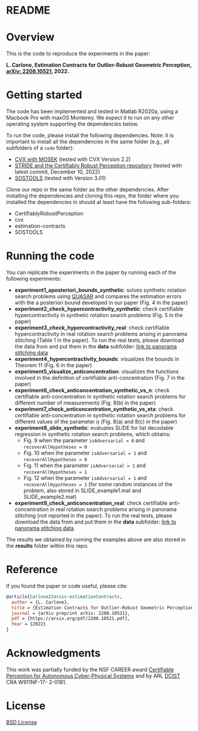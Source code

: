 # README

# Overview

This is the code to reproduce the experiments in the paper: 

**L. Carlone, Estimation Contracts for Outlier-Robust Geometric Perception, [arXiv: 2208.10521](https://arxiv.org/pdf/2208.10521.pdf), 2022.**

# Getting started

The code has been implemented and tested in Matlab R2020a, using a Macbook Pro with maxOS Monterey. We expect it to run on any other operating system supporting the dependencies below.

To run the code, please install the following dependencies. Note: it is important to install all the dependencies in the same folder (e.g., all subfolders of a ``code`` folder):
- [CVX with MOSEK](http://cvxr.com/cvx/doc/mosek.html) (tested with CVX Version 2.2)
- [STRIDE and the Certifiably Robust Perception repository](https://github.com/MIT-SPARK/CertifiablyRobustPerception/) (tested with latest commit, December 10, 2022)
- [SOSTOOLS](https://github.com/oxfordcontrol/SOSTOOLS) (tested with Version 3.01)

Clone our repo in the same folder as the other dependencies. 
After installing the dependencies and cloning this repo, the folder where you installed the dependencies in should at least have the following sub-folders:
- CertifiablyRobustPerception
- cvx
- estimation-contracts
- SOSTOOLS

# Running the code

You can replicate the experiments in the paper by running each of the following experiments:
* **experiment1_aposteriori_bounds_synthetic**: solves synthetic rotation search problems using [QUASAR](https://arxiv.org/pdf/1905.12536.pdf) and compares the estimation errors with the a posteriori bound developed in our paper (Fig. 4 in the paper)
* **experiment2_check_hypercontractivity_synthetic**: check certifiable hypercontractivity in synthetic rotation search problems (Fig. 5 in the paper)
* **experiment3_check_hypercontractivity_real**: check certifiable hypercontractivity in real rotation search problems arising in panorama stitching (Table 1 in the paper). To run the real tests, please download the data from and put them in the **data** subfolder: [link to panorama stitching data](https://drive.google.com/drive/folders/1CppsDdU98PgG939aV0ZaaBcVYRLrgI9O?usp=sharing)
* **experiment4_hypercontractivity_bounds**: visualizes the bounds in Theorem 11 (Fig. 6 in the paper)
* **experiment5_visualize_anticoncentration**: visualizes the functions involved in the definition of certifiable anti-concentration (Fig. 7 in the paper)
* **experiment6_check_anticoncentration_synthetic_vs_n**: check certifiable anti-concentration in synthetic rotation search problems for different number of measurements (Fig. 8(b) in the paper)
* **experiment7_check_anticoncentration_synthetic_vs_eta**: check certifiable anti-concentration in synthetic rotation search problems for different values of the parameter $\eta$ (Fig. 8(a) and 8(c) in the paper)
* **experiment8_slide_synthetic**: evaluates SLIDE for list decodable regression in synthetic rotation search problems, which obtains:
  * Fig. 9 when the parameter ``isAdversarial = 0`` and ``recoverAllHypotheses = 0``
  * Fig. 10 when the parameter ``isAdversarial = 1`` and ``recoverAllHypotheses = 0``
  * Fig. 11 when the parameter ``isAdversarial = 1`` and ``recoverAllHypotheses = 1``
  * Fig. 12 when the parameter ``isAdversarial = 1`` and ``recoverAllHypotheses = 1`` (for some random instances of the problem, also stored in SLIDE_example1.mat and SLIDE_example2.mat)
* **experiment9_check_anticoncentration_real**: check certifiable anti-concentration in real rotation search problems arising in panorama stitching (not reported in the paper). To run the real tests, please download the data from and put them in the **data** subfolder: [link to panorama stitching data](https://drive.google.com/drive/folders/1CppsDdU98PgG939aV0ZaaBcVYRLrgI9O?usp=sharing)

The results we obtained by running the examples above are also stored in the **results** folder within this repo.

# Reference

If you found the paper or code useful, please cite:

```bibtex
@article{Carlone22arxiv-estimationContracts,
  author = {L. Carlone},
  title = {Estimation Contracts for Outlier-Robust Geometric Perception},
  journal = {arXiv preprint arXiv: 2208.10521},
  pdf = {https://arxiv.org/pdf/2208.10521.pdf},
  Year = {2022}
}
```

# Acknowledgments

This work was partially funded by the NSF CAREER award [Certifiable Perception for Autonomous Cyber-Physical
Systems](https://nsf.gov/awardsearch/showAward?AWD_ID=2044973) and by ARL [DCIST](https://www.dcist.org/) CRA W911NF-17- 2-0181.

# License

[BSD License](LICENSE.BSD)



